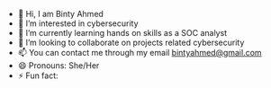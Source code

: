 - 👋 Hi, I am Binty Ahmed
- 👀 I’m interested in cybersecurity 
- 🌱 I’m currently learning hands on skills as a SOC analyst
- 💞️ I’m looking to collaborate on projects related cybersecurity
- 📫 You can contact me through my email bintyahmed@gmail.com
- 😄 Pronouns: She/Her
- ⚡ Fun fact: 
<!---
binty1/binty1 is a ✨ special ✨ repository because its `README.md` (this file) appears on your GitHub profile.
You can click the Preview link to take a look at your changes.
--->
